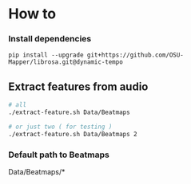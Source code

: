 

# How to

### Install dependencies
``` shell
pip install --upgrade git+https://github.com/OSU-Mapper/librosa.git@dynamic-tempo
```

## Extract features from audio
``` bash
# all
./extract-feature.sh Data/Beatmaps

# or just two ( for testing )
./extract-feature.sh Data/Beatmaps 2
```

### Default path to Beatmaps
Data/Beatmaps/*

